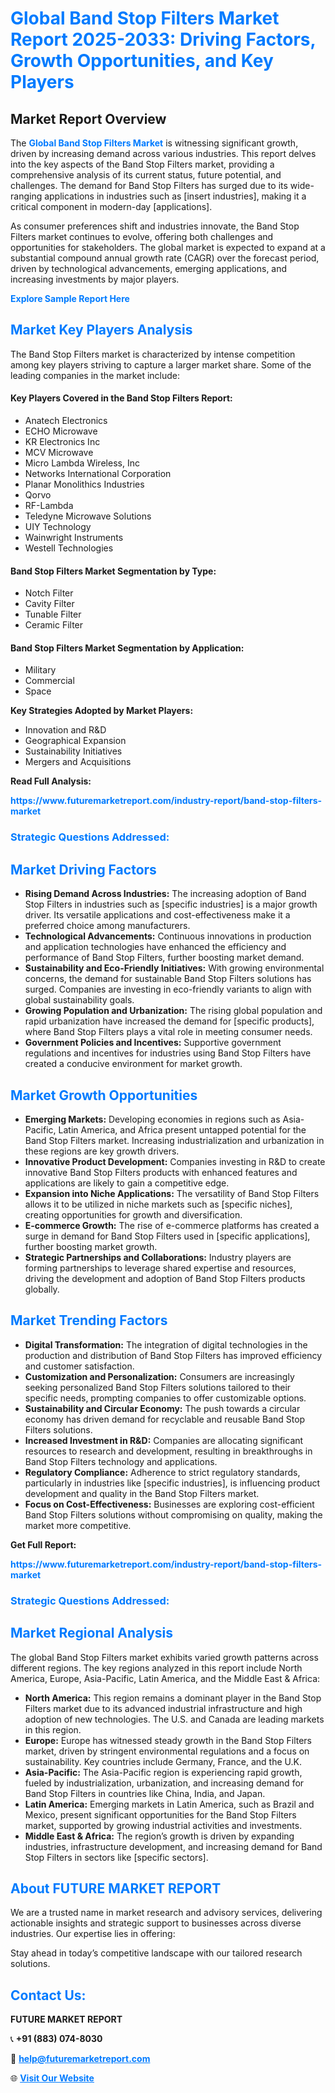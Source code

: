 <h1 style="color: #007BFF;">Global Band Stop Filters Market Report 2025-2033: Driving Factors, Growth Opportunities, and Key Players</h1>

<section id="overview">
<h2>Market Report Overview</h2>
<p>The <a href="https://www.futuremarketreport.com/industry-report/band-stop-filters-market" style="color: #007BFF; text-decoration: none;"><strong>Global Band Stop Filters Market</strong></a> is witnessing significant growth, driven by increasing demand across various industries. This report delves into the key aspects of the Band Stop Filters market, providing a comprehensive analysis of its current status, future potential, and challenges. The demand for Band Stop Filters has surged due to its wide-ranging applications in industries such as [insert industries], making it a critical component in modern-day [applications].</p>
<p>As consumer preferences shift and industries innovate, the Band Stop Filters market continues to evolve, offering both challenges and opportunities for stakeholders. The global market is expected to expand at a substantial compound annual growth rate (CAGR) over the forecast period, driven by technological advancements, emerging applications, and increasing investments by major players.</p>
</section>

<section id="overview">
<p><a href="https://www.futuremarketreport.com/request-sample/reportId=47349" style="color: #007BFF; text-decoration: none;"><strong>Explore Sample Report Here</strong></a></p>
</section>

<section id="key-players">
<h2 style="color: #007BFF;">Market Key Players Analysis</h2>
<p>The Band Stop Filters market is characterized by intense competition among key players striving to capture a larger market share. Some of the leading companies in the market include:</p>
<h4>Key Players Covered in the Band Stop Filters Report:</h4>
<ul><li>Anatech Electronics</li><li>ECHO Microwave</li><li>KR Electronics Inc</li><li>MCV Microwave</li><li>Micro Lambda Wireless, Inc</li><li>Networks International Corporation</li><li>Planar Monolithics Industries</li><li>Qorvo</li><li>RF-Lambda</li><li>Teledyne Microwave Solutions</li><li>UIY Technology</li><li>Wainwright Instruments</li><li>Westell Technologies</li></ul>
<h4>Band Stop Filters Market Segmentation by Type:</h4>
<ul><li>Notch Filter</li><li>Cavity Filter</li><li>Tunable Filter</li><li>Ceramic Filter</li></ul>

<h4>Band Stop Filters Market Segmentation by Application:</h4>
<ul><li>Military</li><li>Commercial</li><li>Space</li></ul>
<p><strong>Key Strategies Adopted by Market Players:</strong></p>
<ul>
<li>Innovation and R&D</li>
<li>Geographical Expansion</li>
<li>Sustainability Initiatives</li>
<li>Mergers and Acquisitions</li>
</ul>
</section>

<section>
<p><strong>Read Full Analysis: </strong></p><a href="https://www.futuremarketreport.com/industry-report/band-stop-filters-market" style="color: #007BFF; text-decoration: none;"><strong>https://www.futuremarketreport.com/industry-report/band-stop-filters-market</strong></a>
<h3 style="color: #007BFF;">Strategic Questions Addressed:</h3>
</section>

<section id="driving-factors">
<h2 style="color: #007BFF;">Market Driving Factors</h2>
<ul>
<li><strong>Rising Demand Across Industries:</strong> The increasing adoption of Band Stop Filters in industries such as [specific industries] is a major growth driver. Its versatile applications and cost-effectiveness make it a preferred choice among manufacturers.</li>
<li><strong>Technological Advancements:</strong> Continuous innovations in production and application technologies have enhanced the efficiency and performance of Band Stop Filters, further boosting market demand.</li>
<li><strong>Sustainability and Eco-Friendly Initiatives:</strong> With growing environmental concerns, the demand for sustainable Band Stop Filters solutions has surged. Companies are investing in eco-friendly variants to align with global sustainability goals.</li>
<li><strong>Growing Population and Urbanization:</strong> The rising global population and rapid urbanization have increased the demand for [specific products], where Band Stop Filters plays a vital role in meeting consumer needs.</li>
<li><strong>Government Policies and Incentives:</strong> Supportive government regulations and incentives for industries using Band Stop Filters have created a conducive environment for market growth.</li>
</ul>
</section>

<section id="growth-opportunities">
<h2 style="color: #007BFF;">Market Growth Opportunities</h2>
<ul>
<li><strong>Emerging Markets:</strong> Developing economies in regions such as Asia-Pacific, Latin America, and Africa present untapped potential for the Band Stop Filters market. Increasing industrialization and urbanization in these regions are key growth drivers.</li>
<li><strong>Innovative Product Development:</strong> Companies investing in R&D to create innovative Band Stop Filters products with enhanced features and applications are likely to gain a competitive edge.</li>
<li><strong>Expansion into Niche Applications:</strong> The versatility of Band Stop Filters allows it to be utilized in niche markets such as [specific niches], creating opportunities for growth and diversification.</li>
<li><strong>E-commerce Growth:</strong> The rise of e-commerce platforms has created a surge in demand for Band Stop Filters used in [specific applications], further boosting market growth.</li>
<li><strong>Strategic Partnerships and Collaborations:</strong> Industry players are forming partnerships to leverage shared expertise and resources, driving the development and adoption of Band Stop Filters products globally.</li>
</ul>
</section>

<section id="trending-factors">
<h2 style="color: #007BFF;">Market Trending Factors</h2>
<ul>
<li><strong>Digital Transformation:</strong> The integration of digital technologies in the production and distribution of Band Stop Filters has improved efficiency and customer satisfaction.</li>
<li><strong>Customization and Personalization:</strong> Consumers are increasingly seeking personalized Band Stop Filters solutions tailored to their specific needs, prompting companies to offer customizable options.</li>
<li><strong>Sustainability and Circular Economy:</strong> The push towards a circular economy has driven demand for recyclable and reusable Band Stop Filters solutions.</li>
<li><strong>Increased Investment in R&D:</strong> Companies are allocating significant resources to research and development, resulting in breakthroughs in Band Stop Filters technology and applications.</li>
<li><strong>Regulatory Compliance:</strong> Adherence to strict regulatory standards, particularly in industries like [specific industries], is influencing product development and quality in the Band Stop Filters market.</li>
<li><strong>Focus on Cost-Effectiveness:</strong> Businesses are exploring cost-efficient Band Stop Filters solutions without compromising on quality, making the market more competitive.</li>
</ul>
</section>

<section>
<p><strong>Get Full Report: </strong></p><a href="https://www.futuremarketreport.com/industry-report/band-stop-filters-market" style="color: #007BFF; text-decoration: none;"><strong>https://www.futuremarketreport.com/industry-report/band-stop-filters-market</strong></a>
<h3 style="color: #007BFF;">Strategic Questions Addressed:</h3>
</section>


<section id="regional-analysis">
<h2 style="color: #007BFF;">Market Regional Analysis</h2>
<p>The global Band Stop Filters market exhibits varied growth patterns across different regions. The key regions analyzed in this report include North America, Europe, Asia-Pacific, Latin America, and the Middle East & Africa:</p>
<ul>
<li><strong>North America:</strong> This region remains a dominant player in the Band Stop Filters market due to its advanced industrial infrastructure and high adoption of new technologies. The U.S. and Canada are leading markets in this region.</li>
<li><strong>Europe:</strong> Europe has witnessed steady growth in the Band Stop Filters market, driven by stringent environmental regulations and a focus on sustainability. Key countries include Germany, France, and the U.K.</li>
<li><strong>Asia-Pacific:</strong> The Asia-Pacific region is experiencing rapid growth, fueled by industrialization, urbanization, and increasing demand for Band Stop Filters in countries like China, India, and Japan.</li>
<li><strong>Latin America:</strong> Emerging markets in Latin America, such as Brazil and Mexico, present significant opportunities for the Band Stop Filters market, supported by growing industrial activities and investments.</li>
<li><strong>Middle East & Africa:</strong> The region’s growth is driven by expanding industries, infrastructure development, and increasing demand for Band Stop Filters in sectors like [specific sectors].</li>
</ul>
</section>

<footer>
<h2 style="color: #007BFF;">About FUTURE MARKET REPORT</h2>
<p>We are a trusted name in market research and advisory services, delivering actionable insights and strategic support to businesses across diverse industries. Our expertise lies in offering:</p>

<p>Stay ahead in today’s competitive landscape with our tailored research solutions.</p>

<h2 style="color: #007BFF;">Contact Us:</h2>
<p><strong>FUTURE MARKET REPORT</strong></p>
<p>📞 <strong>+91 (883) 074-8030</strong></p>
<p>📧 <strong><a href="mailto:help@futuremarketreport.com" style="color: #007BFF;">help@futuremarketreport.com</a></strong></p>
<p>🌐 <strong><a href="https://www.futuremarketreport.com/" style="color: #007BFF;">Visit Our Website</a></strong></p>
</footer>